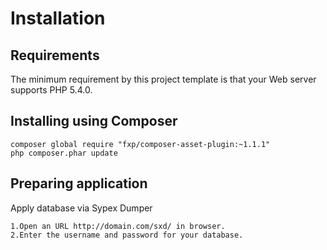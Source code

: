 Installation
============

## Requirements

The minimum requirement by this project template is that your Web server supports PHP 5.4.0.

## Installing using Composer

    composer global require "fxp/composer-asset-plugin:~1.1.1"
    php composer.phar update
    
## Preparing application

Apply database via Sypex Dumper 

    1.Open an URL http://domain.com/sxd/ in browser.
    2.Enter the username and password for your database.
